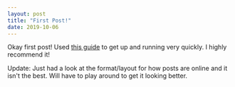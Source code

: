 ```yaml
---
layout: post
title: "First Post!"
date: 2019-10-06
---
```


Okay first post! Used [this guide](http://jmcglone.com/guides/github-pages/) to get up and running very quickly. I highly recommend it!

Update: Just had a look at the format/layout for how posts are online and it isn't the best. Will have to play around to get it looking better. 
